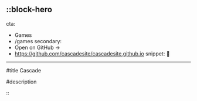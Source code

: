::block-hero
---
cta:
  - Games
  - /games
secondary:
  - Open on GitHub →
  - https://github.com/cascadesite/cascadesite.github.io
snippet: 🌊
---
#title
Cascade

#description
<p id="phrase-container"></p>
::

<script>
async function getRandomPhrase() {
    try {
        const response = await fetch('phrases.json');
        const phrases = await response.json();
      
        const ultraRareIndex = phrases.length - 1;
        const randomNumber = Math.random();
      
        if (randomNumber <= 0.01) {
            return phrases[ultraRareIndex];
        } else {
            const randomIndex = Math.floor(Math.random() * (phrases.length - 1));
            return phrases[randomIndex];
        }
    } catch (error) {
        console.error('Error fetching phrases:', error);
        return "An error occurred. Please try again.";
    }
}
  
document.addEventListener('DOMContentLoaded', async () => {
    const phraseContainer = document.getElementById('phrase-container');
    const randomPhrase = await getRandomPhrase();
    phraseContainer.textContent = randomPhrase;
});
</script>